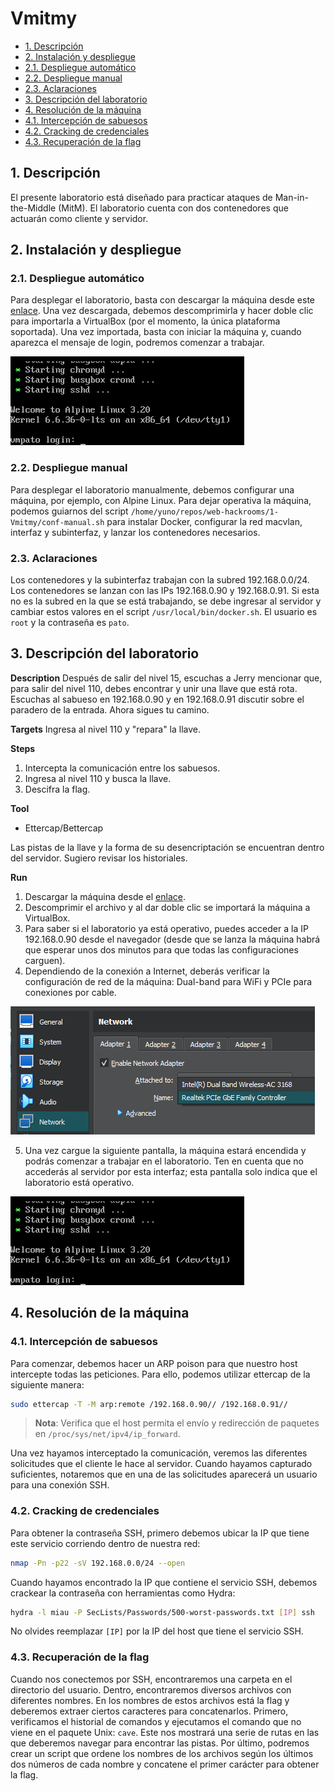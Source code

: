 # Vmitmy

- [1. Descripción](#1.-descripción)
- [2. Instalación y despliegue](#2.-instalación-y-despliegue)
- [2.1. Despliegue automático](#2.1.-despliegue-automático)
- [2.2. Despliegue manual](#2.2.-despliegue-manual)
- [2.3. Aclaraciones](#2.3.-aclaraciones)
- [3. Descripción del laboratorio](#3.-descripción-del-laboratorio)
- [4. Resolución de la máquina](#4.-resolución-de-la-máquina)
- [4.1. Intercepción de sabuesos](#4.1.-intercepción-de-sabuesos)
- [4.2. Cracking de credenciales](#4.2.-Cracking-de-credenciales)
- [4.3. Recuperación de la flag](#4.3.-recuperación-de-la-flag)

## 1. Descripción

El presente laboratorio está diseñado para practicar ataques de Man-in-the-Middle (MitM). El laboratorio cuenta con dos contenedores que actuarán como cliente y servidor.

## 2. Instalación y despliegue

### 2.1. Despliegue automático

Para desplegar el laboratorio, basta con descargar la máquina desde este [enlace](https://www.mediafire.com/file/gch991bq9b2ggdi/Vmitmy.zip/file). Una vez descargada, debemos descomprimirla y hacer doble clic para importarla a VirtualBox (por el momento, la única plataforma soportada). Una vez importada, basta con iniciar la máquina y, cuando aparezca el mensaje de login, podremos comenzar a trabajar.

![Login](imagine/login.png)

### 2.2. Despliegue manual

Para desplegar el laboratorio manualmente, debemos configurar una máquina, por ejemplo, con Alpine Linux. Para dejar operativa la máquina, podemos guiarnos del script `/home/yuno/repos/web-hackrooms/1-Vmitmy/conf-manual.sh` para instalar Docker, configurar la red macvlan, interfaz y subinterfaz, y lanzar los contenedores necesarios.

### 2.3. Aclaraciones

Los contenedores y la subinterfaz trabajan con la subred 192.168.0.0/24. Los contenedores se lanzan con las IPs 192.168.0.90 y 192.168.0.91. Si esta no es la subred en la que se está trabajando, se debe ingresar al servidor y cambiar estos valores en el script `/usr/local/bin/docker.sh`. El usuario es `root` y la contraseña es `pato`.

## 3. Descripción del laboratorio

**Description**
Después de salir del nivel 15, escuchas a Jerry mencionar que, para salir del nivel 110, debes encontrar y unir una llave que está rota. Escuchas al sabueso en 192.168.0.90 y en 192.168.0.91 discutir sobre el paradero de la entrada. Ahora sigues tu camino.

**Targets**
Ingresa al nivel 110 y "repara" la llave.

**Steps**
1. Intercepta la comunicación entre los sabuesos.
2. Ingresa al nivel 110 y busca la llave.
3. Descifra la flag.

**Tool**
- Ettercap/Bettercap

Las pistas de la llave y la forma de su desencriptación se encuentran dentro del servidor. Sugiero revisar los historiales.

**Run**
1. Descargar la máquina desde el [enlace](https://www.mediafire.com/file/gch991bq9b2ggdi/Vmitmy.zip/file).
2. Descomprimir el archivo y al dar doble clic se importará la máquina a VirtualBox.
3. Para saber si el laboratorio ya está operativo, puedes acceder a la IP 192.168.0.90 desde el navegador (desde que se lanza la máquina habrá que esperar unos dos minutos para que todas las configuraciones carguen).
4. Dependiendo de la conexión a Internet, deberás verificar la configuración de red de la máquina: Dual-band para WiFi y PCIe para conexiones por cable.

![Adaptadores](imagine/adapters.png)

5. Una vez cargue la siguiente pantalla, la máquina estará encendida y podrás comenzar a trabajar en el laboratorio. Ten en cuenta que no accederás al servidor por esta interfaz; esta pantalla solo indica que el laboratorio está operativo.

![Login](imagine/login.png)

## 4. Resolución de la máquina

### 4.1. Intercepción de sabuesos

Para comenzar, debemos hacer un ARP poison para que nuestro host intercepte todas las peticiones. Para ello, podemos utilizar ettercap de la siguiente manera:

```bash
sudo ettercap -T -M arp:remote /192.168.0.90// /192.168.0.91//
```

> **Nota**: Verifica que el host permita el envío y redirección de paquetes en `/proc/sys/net/ipv4/ip_forward`.

Una vez hayamos interceptado la comunicación, veremos las diferentes solicitudes que el cliente le hace al servidor. Cuando hayamos capturado suficientes, notaremos que en una de las solicitudes aparecerá un usuario para una conexión SSH.

### 4.2. Cracking de credenciales

Para obtener la contraseña SSH, primero debemos ubicar la IP que tiene este servicio corriendo dentro de nuestra red:

```bash
nmap -Pn -p22 -sV 192.168.0.0/24 --open
```

Cuando hayamos encontrado la IP que contiene el servicio SSH, debemos crackear la contraseña con herramientas como Hydra:

```bash
hydra -l miau -P SecLists/Passwords/500-worst-passwords.txt [IP] ssh
```

No olvides reemplazar `[IP]` por la IP del host que tiene el servicio SSH.

### 4.3. Recuperación de la flag

Cuando nos conectemos por SSH, encontraremos una carpeta en el directorio del usuario. Dentro, encontraremos diversos archivos con diferentes nombres. En los nombres de estos archivos está la flag y deberemos extraer ciertos caracteres para concatenarlos.
Primero, verificamos el historial de comandos y ejecutamos el comando que no viene en el paquete Unix: `cave`. Este nos mostrará una serie de rutas en las que deberemos navegar para encontrar las pistas.
Por último, podremos crear un script que ordene los nombres de los archivos según los últimos dos números de cada nombre y concatene el primer carácter para obtener la flag.
